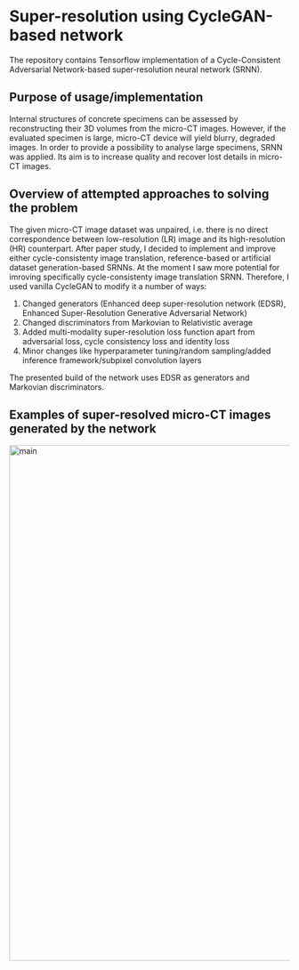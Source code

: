 # Super-resolution using CycleGAN-based network

The repository contains Tensorflow implementation of a Cycle-Consistent Adversarial Network-based super-resolution neural network (SRNN).

## Purpose of usage/implementation

Internal structures of concrete specimens can be assessed by reconstructing their 3D volumes from the micro-CT images. However, if the evaluated specimen is large, micro-CT device will yield blurry, degraded images. In order to provide a possibility to analyse large specimens, SRNN was applied. Its aim is to increase quality and recover lost details in micro-CT images.

## Overview of attempted approaches to solving the problem

The given micro-CT image dataset was unpaired, i.e. there is no direct correspondence between low-resolution (LR) image and its high-resolution (HR) counterpart. After paper study, I decided to implement and improve either cycle-consistenty image translation, reference-based or artificial dataset generation-based SRNNs. At the moment I saw more potential for imroving specifically cycle-consistenty image translation SRNN. Therefore, I used vanilla CycleGAN to modify it a number of ways:
1) Changed generators (Enhanced deep super-resolution network (EDSR), Enhanced Super-Resolution Generative Adversarial Network)
2) Changed discriminators from Markovian to Relativistic average
3) Added multi-modality super-resolution loss function apart from adversarial loss, cycle consistency loss and identity loss
4) Minor changes like hyperparameter tuning/random sampling/added inference framework/subpixel convolution layers

The presented build of the network uses EDSR as generators and Markovian discriminators.

## Examples of super-resolved micro-CT images generated by the network

<img width="927" alt="main" src="https://user-images.githubusercontent.com/66497140/126190319-34fdeab8-277a-49ee-8552-c8aa04e3b418.png">
